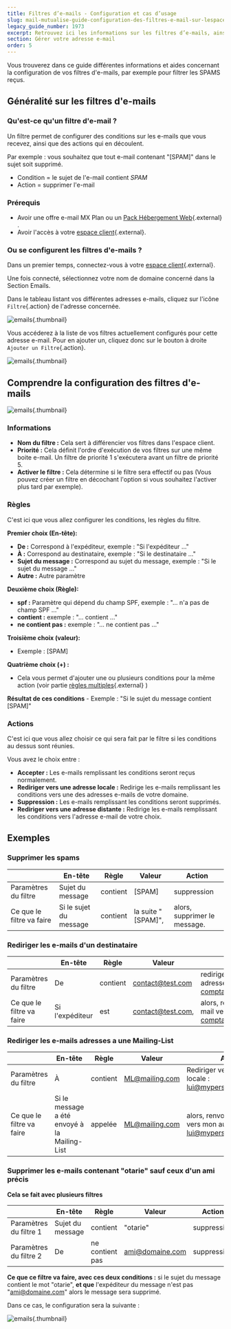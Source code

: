 ```yaml
---
title: Filtres d’e-mails - Configuration et cas d’usage
slug: mail-mutualise-guide-configuration-des-filtres-e-mail-sur-lespace-client
legacy_guide_number: 1973
excerpt: Retrouvez ici les informations sur les filtres d’e-mails, ainsi que des exemples d’utilisation
section: Gérer votre adresse e-mail
order: 5
---
```


Vous trouverez dans ce guide différentes informations et aides concernant la configuration de vos filtres d'e-mails, par exemple pour filtrer les SPAMS reçus.


## Généralité sur les filtres d'e-mails

### Qu'est-ce qu'un filtre d'e-mail ?

Un filtre permet de configurer des conditions sur les e-mails que vous recevez, ainsi que des actions qui en découlent.

Par exemple : vous souhaitez que tout e-mail contenant "[SPAM]" dans le sujet soit supprimé.

- Condition = le sujet de l'e-mail contient *SPAM*
- Action = supprimer l'e-mail


### Prérequis

- Avoir une offre e-mail MX Plan ou un [Pack Hébergement Web](https://www.ovh.com/fr/hebergement-web/){.external} .
- Avoir l'accès à votre [espace client](https://www.ovh.com/manager/web/login/){.external}.


### Ou se configurent les filtres d'e-mails ?

Dans un premier temps, connectez-vous à votre [espace client](https://www.ovh.com/manager/web/login/){.external}.

Une fois connecté, sélectionnez votre nom de domaine concerné dans la Section Emails.

Dans le tableau listant vos différentes adresses e-mails, cliquez sur l'icône `Filtre`{.action} de l'adresse concernée.

![emails](images/01.png){.thumbnail}

Vous accéderez à la liste de vos filtres actuellement configurés pour cette adresse e-mail. Pour en ajouter un, cliquez donc sur le bouton à droite `Ajouter un Filtre`{.action}.

![emails](images/02.png){.thumbnail}


## Comprendre la configuration des filtres d'e-mails

![emails](images/3241.png){.thumbnail}


### Informations

- **Nom du filtre :** Cela sert à différencier vos filtres dans l'espace client.
- **Priorité :** Cela définit l'ordre d'exécution de vos filtres sur une même boite e-mail. Un filtre de priorité 1 s'exécutera avant un filtre de priorité 5.
- **Activer le filtre :** Cela détermine si le filtre sera effectif ou pas (Vous pouvez créer un filtre en décochant l'option si vous souhaitez l'activer plus tard par exemple).


### Règles

C'est ici que vous allez configurer les conditions, les règles du filtre.

**Premier choix (En-tête):**

- **De :** Correspond à l'expéditeur, exemple : "Si l'expéditeur ..."
- **À :** Correspond au destinataire, exemple : "Si le destinataire ..."
- **Sujet du message :** Correspond au sujet du message, exemple : "Si le sujet du message ..."
- **Autre :** Autre paramètre

**Deuxième choix (Règle):**

- **spf :** Paramètre qui dépend du champ SPF, exemple : "... n'a pas de champ SPF ..."
- **contient :** exemple : "... contient ..."
- **ne contient pas :** exemple : "... ne contient pas ..."

**Troisième choix (valeur):**

- Exemple : [SPAM]

**Quatrième choix (+) :**

- Cela vous permet d'ajouter une ou plusieurs conditions pour la même action (voir partie [règles multiples](#MULTI){.external} )

**Résultat de ces conditions** - Exemple : "Si le sujet du message contient [SPAM]"


### Actions
C'est ici que vous allez choisir ce qui sera fait par le filtre si les conditions au dessus sont réunies.

Vous avez le choix entre :

- **Accepter :** Les e-mails remplissant les conditions seront reçus normalement.
- **Rediriger vers une adresse locale :** Redirige les e-mails remplissant les conditions vers une des adresses e-mails de votre domaine.
- **Suppression :** Les e-mails remplissant les conditions seront supprimés.
- **Rediriger vers une adresse distante :** Redirige les e-mails remplissant les conditions vers l'adresse e-mail de votre choix.


## Exemples

### Supprimer les spams

||En-tête|Règle|Valeur|Action|
|---|---|---|---|---|
|Paramètres du filtre|Sujet du message|contient|[SPAM]|suppression|
|Ce que le filtre va faire|Si le sujet du message|contient|la suite "[SPAM]",|alors, supprimer le message.|


### Rediriger les e-mails d'un destinataire

||En-tête|Règle|Valeur|Action|
|---|---|---|---|---|
|Paramètres du filtre|De|contient|contact@test.com|rediriger vers une adresse distance : compta@finance.com|
|Ce que le filtre va faire|Si l'expéditeur|est|contact@test.com,|alors, renvoyer l'e-mail vers compta@finance.com|


### Rediriger les e-mails adresses a une Mailing-List

||En-tête|Règle|Valeur|Action|
|---|---|---|---|---|
|Paramètres du filtre|À|contient|ML@mailing.com|Rediriger vers une adresse locale : lui@mypersonaldomain.ovh|
|Ce que le filtre va faire|Si le message a été envoyé à la Mailing-List|appelée|ML@mailing.com|alors, renvoyer le message vers mon autre adresse : lui@mypersonaldomain.ovh|

<a name="MULTI"></a>

### Supprimer les e-mails contenant "otarie" sauf ceux d'un ami précis

**Cela se fait avec plusieurs filtres**

||En-tête|Règle|Valeur|Action|
|---|---|---|---|---|
|Paramètres du filtre 1|Sujet du message|contient|"otarie"|suppression|
|Paramètres du filtre 2|De|ne contient pas|ami@domaine.com|suppression|

**Ce que ce filtre va faire, avec ces deux conditions :** si le sujet du message contient le mot "otarie", **et que** l'expéditeur du message n'est pas "ami@domaine.com" alors le message sera supprimé.

Dans ce cas, le configuration sera la suivante :

![emails](images/3242.png){.thumbnail}
